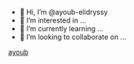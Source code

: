 - 👋 Hi, I’m @ayoub-elidryssy
- 👀 I’m interested in ...
- 🌱 I’m currently learning ...
- 💞️ I’m looking to collaborate on ...
<!---
ayoub-elidryssy/ayoub-elidryssy is a ✨ special ✨ repository because its `README.md` (this file) appears on your GitHub profile.
You can click the Preview link to take a look at your changes.
--->
[ayoub](http//google.com)
